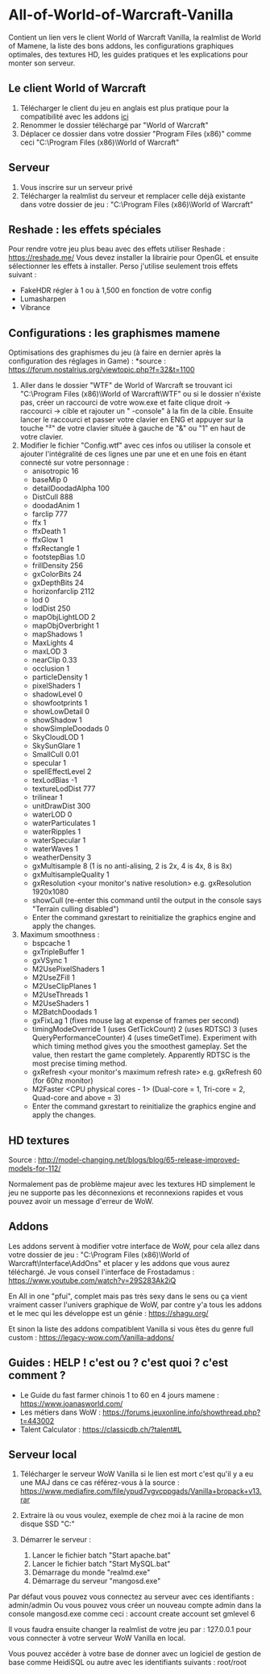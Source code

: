# All-of-World-of-Warcraft-Vanilla
Contient un lien vers le client World of Warcraft Vanilla, la realmlist de World of Mamene, la liste des bons addons, les configurations graphiques optimales, des textures HD, les guides pratiques et les explications pour monter son serveur.


## Le client World of Warcraft
1.  Télécharger le client du jeu en anglais est plus pratique pour la compatibilité avec les addons [ici](https://pydio.dedikam.com/public/b2c756)
2.  Renommer le dossier téléchargé par "World of Warcraft"
3.  Déplacer ce dossier dans votre dossier "Program Files (x86)" comme ceci "C:\Program Files (x86)\World of Warcraft"  


## Serveur
1.  Vous inscrire sur un serveur privé
2.  Télécharger la realmlist du serveur et remplacer celle déjà existante dans votre dossier de jeu : "C:\Program Files (x86)\World of Warcraft"


## Reshade : les effets spéciales
Pour rendre votre jeu plus beau avec des effets utiliser Reshade  : https://reshade.me/
Vous devez installer la librairie pour OpenGL et ensuite sélectionner les effets à installer. Perso j'utilise seulement trois effets suivant : 

- FakeHDR régler à 1 ou à 1,500 en fonction de votre config
- Lumasharpen
- Vibrance


## Configurations : les graphismes mamene
Optimisations des graphismes du jeu (à faire en dernier après la configuration des réglages in Game) :
*source : https://forum.nostalrius.org/viewtopic.php?f=32&t=1100


1.  Aller dans le dossier "WTF" de World of Warcraft  se trouvant ici "C:\Program Files (x86)\World of Warcraft\WTF" ou si le dossier n'éxiste pas, créer un raccourci de votre wow.exe et faite clique droit -> raccourci -> cible et rajouter un " -console" à la fin de la cible. Ensuite lancer le raccourci et passer votre clavier en ENG et appuyer sur la touche "²" de votre clavier située à gauche de "&" ou "1" en haut de votre clavier.
2.  Modifier le fichier "Config.wtf" avec ces infos ou utiliser la console et ajouter l'intégralité de ces lignes une par une et en une fois en étant connecté sur votre personnage  : 
    - anisotropic 16
    - baseMip 0
    - detailDoodadAlpha 100
    - DistCull 888
    - doodadAnim 1
    - farclip 777
    - ffx 1
    - ffxDeath 1
    - ffxGlow 1
    - ffxRectangle 1 
    - footstepBias 1.0
    - frillDensity 256
    - gxColorBits 24
    - gxDepthBits 24
    - horizonfarclip 2112
    - lod 0
    - lodDist 250
    - mapObjLightLOD 2
    - mapObjOverbright 1
    - mapShadows 1
    - MaxLights 4
    - maxLOD 3
    - nearClip 0.33
    - occlusion 1
    - particleDensity 1
    - pixelShaders 1
    - shadowLevel 0
    - showfootprints 1
    - showLowDetail 0
    - showShadow 1
    - showSimpleDoodads 0
    - SkyCloudLOD 1
    - SkySunGlare 1
    - SmallCull 0.01
    - specular 1
    - spellEffectLevel 2
    - texLodBias -1
    - textureLodDist 777
    - trilinear 1
    - unitDrawDist 300
    - waterLOD 0
    - waterParticulates 1
    - waterRipples 1
    - waterSpecular 1
    - waterWaves 1
    - weatherDensity 3
    - gxMultisample 8 (1 is no anti-alising, 2 is 2x, 4 is 4x, 8 is 8x)
    - gxMultisampleQuality 1
    - gxResolution <your monitor's native resolution> e.g. gxResolution 1920x1080
    - showCull (re-enter this command until the output in the console says "Terrain culling disabled")
    - Enter the command gxrestart to reinitialize the graphics engine and apply the changes.
3.  Maximum smoothness :
    - bspcache 1
    - gxTripleBuffer 1
    - gxVSync 1
    - M2UsePixelShaders 1
    - M2UseZFill 1
    - M2UseClipPlanes 1
    - M2UseThreads 1
    - M2UseShaders 1
    - M2BatchDoodads 1
    - gxFixLag 1 (fixes mouse lag at expense of frames per second)
    - timingModeOverride 1 (uses GetTickCount) 2 (uses RDTSC) 3 (uses QueryPerformanceCounter) 4 (uses timeGetTime). Experiment with which timing method gives you the smoothest gameplay. Set the value, then restart the game completely. Apparently RDTSC is the most precise timing method.
    - gxRefresh <your monitor's maximum refresh rate> e.g. gxRefresh 60 (for 60hz monitor)
    - M2Faster <CPU physical cores - 1> (Dual-core = 1, Tri-core = 2, Quad-core and above = 3)
    - Enter the command gxrestart to reinitialize the graphics engine and apply the changes.


## HD textures
Source : http://model-changing.net/blogs/blog/65-release-improved-models-for-112/

Normalement pas de problème majeur avec les textures HD simplement le jeu ne supporte pas les déconnexions et reconnexions rapides et vous pouvez avoir un message d'erreur de WoW.


## Addons
Les addons servent à modifier votre interface de WoW, pour cela allez dans votre dossier de jeu : "C:\Program Files (x86)\World of Warcraft\Interface\AddOns" et placer y les addons que vous aurez téléchargé.
Je vous conseil l'interface de Frostadamus : https://www.youtube.com/watch?v=29S283Ak2iQ

En All in one "pfui", complet mais pas très sexy dans le sens ou ça vient vraiment casser l'univers graphique de WoW, par contre y'a tous les addons et le mec qui les développe est un génie : https://shagu.org/

Et sinon la liste des addons compatiblent Vanilla si vous êtes du genre full custom : https://legacy-wow.com/Vanilla-addons/


## Guides : HELP ! c'est ou ? c'est quoi ? c'est comment ?
- Le Guide du fast farmer chinois 1 to 60 en 4 jours mamene  : https://www.joanasworld.com/
- Les métiers dans WoW : https://forums.jeuxonline.info/showthread.php?t=443002
- Talent Calculator : https://classicdb.ch/?talent#L


## Serveur local
1.  Télécharger le serveur WoW Vanilla si le lien est mort c'est qu'il y a eu une MAJ dans ce cas référez-vous à la source : https://www.mediafire.com/file/ypud7vgvcppgads/Vanilla+bropack+v13.rar

2. Extraire là ou vous voulez, exemple de chez moi à la racine de mon disque SSD "C:"
3. Démarrer le serveur :
    1. Lancer le fichier batch "Start apache.bat"
    2. Lancer le fichier batch "Start MySQL.bat"
    3. Démarrage du monde "realmd.exe"
    4. Démarrage du serveur "mangosd.exe"

Par défaut vous pouvez vous connectez au serveur avec ces identifiants : admin/admin
Ou vous pouvez vous créer un nouveau compte admin dans la console mangosd.exe comme ceci : 
account create <name> <password>
account set gmlevel <name> 6

Il vous faudra ensuite changer la realmlist de votre jeu par : 127.0.0.1 pour vous connecter à votre serveur WoW Vanilla en local.

Vous pouvez accéder à votre base de donner avec un logiciel de gestion de base comme HeidiSQL ou autre avec les identifiants suivants : root/root

